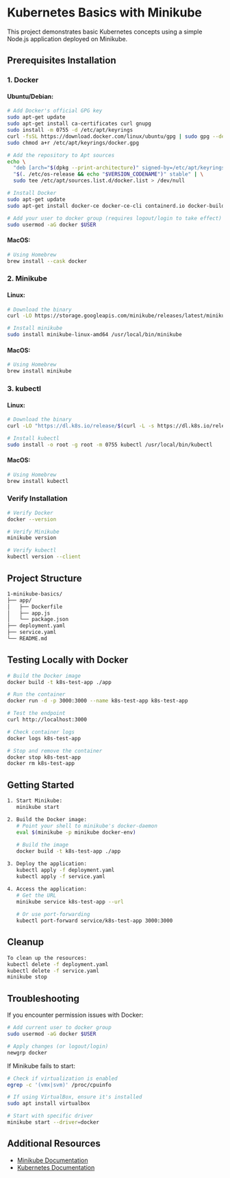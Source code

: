 # Kubernetes Basics with Minikube

This project demonstrates basic Kubernetes concepts using a simple Node.js application deployed on Minikube.

## Prerequisites Installation

### 1. Docker
#### Ubuntu/Debian:
```bash
# Add Docker's official GPG key
sudo apt-get update
sudo apt-get install ca-certificates curl gnupg
sudo install -m 0755 -d /etc/apt/keyrings
curl -fsSL https://download.docker.com/linux/ubuntu/gpg | sudo gpg --dearmor -o /etc/apt/keyrings/docker.gpg
sudo chmod a+r /etc/apt/keyrings/docker.gpg

# Add the repository to Apt sources
echo \
  "deb [arch="$(dpkg --print-architecture)" signed-by=/etc/apt/keyrings/docker.gpg] https://download.docker.com/linux/ubuntu \
  "$(. /etc/os-release && echo "$VERSION_CODENAME")" stable" | \
  sudo tee /etc/apt/sources.list.d/docker.list > /dev/null
```

```bash
# Install Docker
sudo apt-get update
sudo apt-get install docker-ce docker-ce-cli containerd.io docker-buildx-plugin docker-compose-plugin

# Add your user to docker group (requires logout/login to take effect)
sudo usermod -aG docker $USER
```

#### MacOS:
```bash
# Using Homebrew
brew install --cask docker
```

### 2. Minikube
#### Linux:
```bash
# Download the binary
curl -LO https://storage.googleapis.com/minikube/releases/latest/minikube-linux-amd64

# Install minikube
sudo install minikube-linux-amd64 /usr/local/bin/minikube
```

#### MacOS:
```bash
# Using Homebrew
brew install minikube
```

### 3. kubectl
#### Linux:
```bash
# Download the binary
curl -LO "https://dl.k8s.io/release/$(curl -L -s https://dl.k8s.io/release/stable.txt)/bin/linux/amd64/kubectl"

# Install kubectl
sudo install -o root -g root -m 0755 kubectl /usr/local/bin/kubectl
```

#### MacOS:
```bash
# Using Homebrew
brew install kubectl
```

### Verify Installation
```bash
# Verify Docker
docker --version

# Verify Minikube
minikube version

# Verify kubectl
kubectl version --client
```

## Project Structure
```bash
1-minikube-basics/
├── app/
│   ├── Dockerfile
│   ├── app.js
│   └── package.json
├── deployment.yaml
├── service.yaml
└── README.md
```

## Testing Locally with Docker
```bash
# Build the Docker image
docker build -t k8s-test-app ./app

# Run the container
docker run -d -p 3000:3000 --name k8s-test-app k8s-test-app

# Test the endpoint
curl http://localhost:3000

# Check container logs
docker logs k8s-test-app

# Stop and remove the container
docker stop k8s-test-app
docker rm k8s-test-app
```

## Getting Started
```bash
1. Start Minikube:
   minikube start

2. Build the Docker image:
   # Point your shell to minikube's docker-daemon
   eval $(minikube -p minikube docker-env)
   
   # Build the image
   docker build -t k8s-test-app ./app

3. Deploy the application:
   kubectl apply -f deployment.yaml
   kubectl apply -f service.yaml

4. Access the application:
   # Get the URL
   minikube service k8s-test-app --url
   
   # Or use port-forwarding
   kubectl port-forward service/k8s-test-app 3000:3000
```

## Cleanup
```bash
To clean up the resources:
kubectl delete -f deployment.yaml
kubectl delete -f service.yaml
minikube stop
```

## Troubleshooting

If you encounter permission issues with Docker:
```bash
# Add current user to docker group
sudo usermod -aG docker $USER

# Apply changes (or logout/login)
newgrp docker
```

If Minikube fails to start:
```bash
# Check if virtualization is enabled
egrep -c '(vmx|svm)' /proc/cpuinfo

# If using VirtualBox, ensure it's installed
sudo apt install virtualbox

# Start with specific driver
minikube start --driver=docker
```

## Additional Resources
- [Minikube Documentation](https://minikube.sigs.k8s.io/docs/)
- [Kubernetes Documentation](https://kubernetes.io/docs/)
